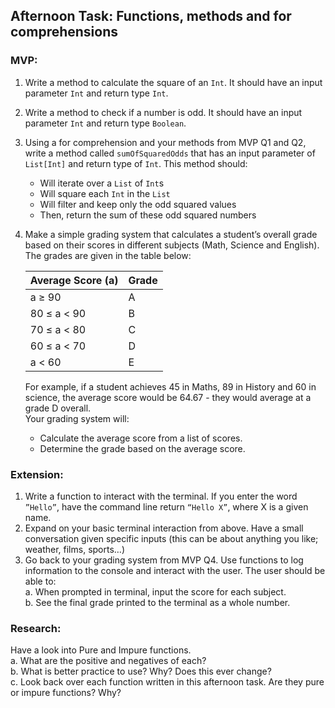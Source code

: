 ## Afternoon Task: Functions, methods and for comprehensions
### MVP:
1. Write a method to calculate the square of an `Int`. It should have an input parameter `Int`
   and return type `Int`.
2. Write a method to check if a number is odd. It should have an input parameter `Int` and
   return type `Boolean`.
3. Using a for comprehension and your methods from MVP Q1 and Q2, write a method
   called `sumOfSquaredOdds` that has an input parameter of `List[Int]` and return type of `Int`.
   This method should:
   * Will iterate over a `List` of `Int`s
   * Will square each `Int` in the `List`
   * Will filter and keep only the odd squared values
   * Then, return the sum of these odd squared numbers
4. Make a simple grading system that calculates a student’s overall grade based on their
   scores in different subjects (Math, Science and English). The grades are given in the table below:
    
    | Average Score (a)         | Grade |
    |---------------------------|-------|
    | a $\geqslant$ 90          | A     |
    | 80 $\leqslant$ a $\lt$ 90 | B     |
    | 70 $\leqslant$ a $\lt$ 80 | C     |
    | 60 $\leqslant$ a $\lt$ 70 | D     |
    | a $\lt$ 60                | E     |
    For example, if a student achieves 45 in Maths, 89 in
    History and 60 in science, the average score would be
    64.67 - they would average at a grade D overall.\
    Your grading system will:
    * Calculate the average score from a list of scores.
    * Determine the grade based on the average score.

### Extension:
1. Write a function to interact with the terminal. If you enter the word `”Hello”`, have the
   command line return `“Hello X”`, where X is a given name.
2. Expand on your basic terminal interaction from above. Have a small conversation given
   specific inputs (this can be about anything you like; weather, films, sports…)
3. Go back to your grading system from MVP Q4. Use functions to log
   information to the console and interact with the user. The user should
   be able to:\
   a. When prompted in terminal, input the score for each subject.\
   b. See the final grade printed to the terminal as a whole number.

### Research:
Have a look into Pure and Impure functions.\
a. What are the positive and negatives of each?\
   b. What is better practice to use? Why? Does this ever change?\
   c. Look back over each function written in this afternoon task. Are they pure or impure
   functions? Why?
